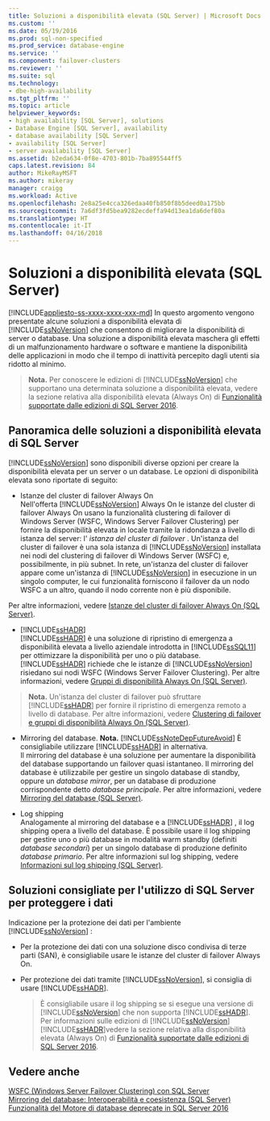 ```yaml
---
title: Soluzioni a disponibilità elevata (SQL Server) | Microsoft Docs
ms.custom: ''
ms.date: 05/19/2016
ms.prod: sql-non-specified
ms.prod_service: database-engine
ms.service: ''
ms.component: failover-clusters
ms.reviewer: ''
ms.suite: sql
ms.technology:
- dbe-high-availability
ms.tgt_pltfrm: ''
ms.topic: article
helpviewer_keywords:
- high availability [SQL Server], solutions
- Database Engine [SQL Server], availability
- database availability [SQL Server]
- availability [SQL Server]
- server availability [SQL Server]
ms.assetid: b2eda634-0f8e-4703-801b-7ba895544ff5
caps.latest.revision: 84
author: MikeRayMSFT
ms.author: mikeray
manager: craigg
ms.workload: Active
ms.openlocfilehash: 2e8a25e4cca326edaa40fb850f8b5deed0a175bb
ms.sourcegitcommit: 7a6df3fd5bea9282ecdeffa94d13ea1da6def80a
ms.translationtype: HT
ms.contentlocale: it-IT
ms.lasthandoff: 04/16/2018
---
```

# <a name="high-availability-solutions-sql-server"></a>Soluzioni a disponibilità elevata (SQL Server)
[!INCLUDE[appliesto-ss-xxxx-xxxx-xxx-md](../../includes/appliesto-ss-xxxx-xxxx-xxx-md.md)]
  In questo argomento vengono presentate alcune soluzioni a disponibilità elevata di [!INCLUDE[ssNoVersion](../../includes/ssnoversion-md.md)] che consentono di migliorare la disponibilità di server o database. Una soluzione a disponibilità elevata maschera gli effetti di un malfunzionamento hardware o software e mantiene la disponibilità delle applicazioni in modo che il tempo di inattività percepito dagli utenti sia ridotto al minimo.    
    
   
>  **Nota.** Per conoscere le edizioni di [!INCLUDE[ssNoVersion](../../includes/ssnoversion-md.md)] che supportano una determinata soluzione a disponibilità elevata, vedere la sezione relativa alla disponibilità elevata (Always On) di [Funzionalità supportate dalle edizioni di SQL Server 2016](~/sql-server/editions-and-supported-features-for-sql-server-2016.md).    
     
    
##  <a name="TermsAndDefinitions"></a> Panoramica delle soluzioni a disponibilità elevata di SQL Server    
 [!INCLUDE[ssNoVersion](../../includes/ssnoversion-md.md)] sono disponibili diverse opzioni per creare la disponibilità elevata per un server o un database. Le opzioni di disponibilità elevata sono riportate di seguito:    
    
*  Istanze del cluster di failover Always On    
 Nell'offerta [!INCLUDE[ssNoVersion](../../includes/ssnoversion-md.md)] Always On le istanze del cluster di failover Always On usano la funzionalità clustering di failover di Windows Server (WSFC, Windows Server Failover Clustering) per fornire la disponibilità elevata in locale tramite la ridondanza a livello di istanza del server: l' *istanza del cluster di failover* . Un'istanza del cluster di failover è una sola istanza di [!INCLUDE[ssNoVersion](../../includes/ssnoversion-md.md)] installata nei nodi del clustering di failover di Windows Server (WSFC) e, possibilmente, in più subnet. In rete, un'istanza del cluster di failover appare come un'istanza di [!INCLUDE[ssNoVersion](../../includes/ssnoversion-md.md)] in esecuzione in un singolo computer, le cui funzionalità forniscono il failover da un nodo WSFC a un altro, quando il nodo corrente non è più disponibile.    
    
 Per altre informazioni, vedere [Istanze del cluster di failover Always On &#40;SQL Server&#41;](../../sql-server/failover-clusters/windows/always-on-failover-cluster-instances-sql-server.md).    
    
*  [!INCLUDE[ssHADR](../../includes/sshadr-md.md)]    
 [!INCLUDE[ssHADR](../../includes/sshadr-md.md)] è una soluzione di ripristino di emergenza a disponibilità elevata a livello aziendale introdotta in [!INCLUDE[ssSQL11](../../includes/sssql11-md.md)] per ottimizzare la disponibilità per uno o più database. [!INCLUDE[ssHADR](../../includes/sshadr-md.md)] richiede che le istanze di [!INCLUDE[ssNoVersion](../../includes/ssnoversion-md.md)] risiedano sui nodi WSFC (Windows Server Failover Clustering). Per altre informazioni, vedere [Gruppi di disponibilità Always On &#40;SQL Server&#41;](../../database-engine/availability-groups/windows/always-on-availability-groups-sql-server.md).    
    
  
>  **Nota.** Un'istanza del cluster di failover può sfruttare [!INCLUDE[ssHADR](../../includes/sshadr-md.md)] per fornire il ripristino di emergenza remoto a livello di database. Per altre informazioni, vedere [Clustering di failover e gruppi di disponibilità Always On &#40;SQL Server&#41;](../../database-engine/availability-groups/windows/failover-clustering-and-always-on-availability-groups-sql-server.md).    
    
*  Mirroring del database. **Nota.** [!INCLUDE[ssNoteDepFutureAvoid](../../includes/ssnotedepfutureavoid-md.md)] È consigliabile utilizzare [!INCLUDE[ssHADR](../../includes/sshadr-md.md)] in alternativa.     
Il mirroring del database è una soluzione per aumentare la disponibilità del database supportando un failover quasi istantaneo. Il mirroring del database è utilizzabile per gestire un singolo database di standby, oppure un *database mirror*, per un database di produzione corrispondente detto *database principale*. Per altre informazioni, vedere [Mirroring del database &#40;SQL Server&#41;](../../database-engine/database-mirroring/database-mirroring-sql-server.md).    
    
*  Log shipping    
 Analogamente al mirroring del database e a [!INCLUDE[ssHADR](../../includes/sshadr-md.md)] , il log shipping opera a livello del database. È possibile usare il log shipping per gestire uno o più database in modalità warm standby (definiti *database secondari*) per un singolo database di produzione definito *database primario*. Per altre informazioni sul log shipping, vedere [Informazioni sul log shipping &#40;SQL Server&#41;](../../database-engine/log-shipping/about-log-shipping-sql-server.md).    
    
##  <a name="RecommendedSolutions"></a> Soluzioni consigliate per l'utilizzo di SQL Server per proteggere i dati    
 Indicazione per la protezione dei dati per l'ambiente [!INCLUDE[ssNoVersion](../../includes/ssnoversion-md.md)] :    
    
-   Per la protezione dei dati con una soluzione disco condivisa di terze parti (SAN), è consigliabile usare le istanze del cluster di failover Always On.    
    
-   Per protezione dei dati tramite [!INCLUDE[ssNoVersion](../../includes/ssnoversion-md.md)], si consiglia di usare [!INCLUDE[ssHADR](../../includes/sshadr-md.md)].    
    
       >  È consigliabile usare il log shipping se si esegue una versione di [!INCLUDE[ssNoVersion](../../includes/ssnoversion-md.md)] che non supporta [!INCLUDE[ssHADR](../../includes/sshadr-md.md)]. Per informazioni sulle edizioni di [!INCLUDE[ssNoVersion](../../includes/ssnoversion-md.md)][!INCLUDE[ssHADR](../../includes/sshadr-md.md)]vedere la sezione relativa alla disponibilità elevata (Always On) di [Funzionalità supportate dalle edizioni di SQL Server 2016](~/sql-server/editions-and-supported-features-for-sql-server-2016.md).    
    
## <a name="see-also"></a>Vedere anche    
 [WSFC &#40;Windows Server Failover Clustering&#41; con SQL Server](../../sql-server/failover-clusters/windows/windows-server-failover-clustering-wsfc-with-sql-server.md)     
 [Mirroring del database: Interoperabilità e coesistenza &#40;SQL Server&#41;](../../database-engine/database-mirroring/database-mirroring-interoperability-and-coexistence-sql-server.md)     
 [Funzionalità del Motore di database deprecate in SQL Server 2016](../../database-engine/deprecated-database-engine-features-in-sql-server-2016.md)    
    
  

